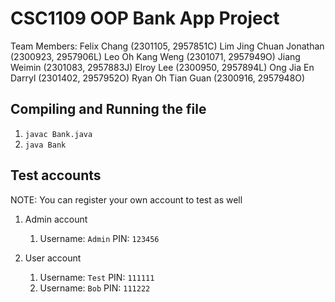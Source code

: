 # CSC1109 OOP Bank App Project
Team Members:
Felix Chang (2301105, 2957851C)
Lim Jing Chuan Jonathan (2300923, 2957906L)
Leo Oh Kang Weng (2301071, 2957949O)
Jiang Weimin (2301083, 2957883J)
Elroy Lee (2300950, 2957894L)
Ong Jia En Darryl (2301402, 2957952O)
Ryan Oh Tian Guan (2300916, 2957948O)

## Compiling and Running the file

1. `javac Bank.java`
2. `java Bank`

## Test accounts
NOTE: You can register your own account to test as well

1. Admin account
    1. Username: `Admin` PIN: `123456`

2. User account
    1. Username: `Test` PIN: `111111`
    2. Username: `Bob` PIN: `111222`
